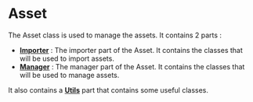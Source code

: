 # Asset

The Asset class is used to manage the assets.
It contains 2 parts :

- [**Importer**](Importer.md) : The importer part of the Asset. It contains the classes that will be used to import assets.
- [**Manager**](Manager.md) : The manager part of the Asset. It contains the classes that will be used to manage assets.

It also contains a [**Utils**](AsssetUtils.md) part that contains some useful classes.

